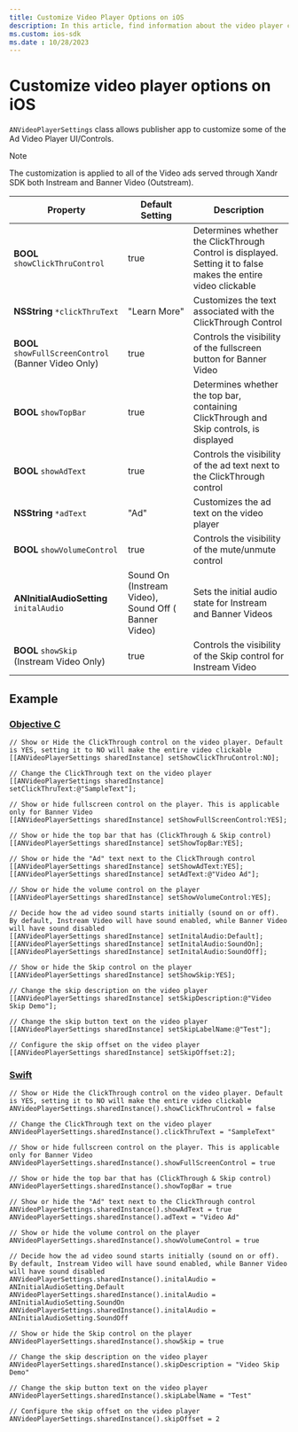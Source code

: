```yaml
---
title: Customize Video Player Options on iOS
description: In this article, find information about the video player controls that you can customize on iOS SDK.
ms.custom: ios-sdk
ms.date : 10/28/2023
---
```


# Customize video player options on iOS

`ANVideoPlayerSettings` class allows publisher app to customize some of the Ad Video Player UI/Controls.

> [!NOTE]
> The customization is applied to all of the Video ads served through Xandr SDK both Instream and Banner Video (Outstream).

| Property | Default Setting | Description |
|---|---|---|
| **BOOL** `showClickThruControl` | true | Determines whether the ClickThrough Control is displayed. Setting it to false makes the entire video clickable |
| **NSString** `*clickThruText` | "Learn More" | Customizes the text associated with the ClickThrough Control |
| **BOOL** `showFullScreenControl` (Banner Video Only) | true | Controls the visibility of the fullscreen button for Banner Video |
| **BOOL** `showTopBar` | true | Determines whether the top bar, containing ClickThrough and Skip controls, is displayed |
| **BOOL** `showAdText` | true | Controls the visibility of the ad text next to the ClickThrough control |
| **NSString** `*adText` | "Ad" | Customizes the ad text on the video player |
| **BOOL** `showVolumeControl` | true | Controls the visibility of the mute/unmute control |
| **ANInitialAudioSetting** `initalAudio` | Sound On (Instream Video), Sound Off ( Banner Video) | Sets the initial audio state for Instream and Banner Videos |
| **BOOL** `showSkip` (Instream Video Only) | true | Controls the visibility of the Skip control for Instream Video |

## Example

### [Objective C](#tab/objective-c)

```
// Show or Hide the ClickThrough control on the video player. Default is YES, setting it to NO will make the entire video clickable
[[ANVideoPlayerSettings sharedInstance] setShowClickThruControl:NO];

// Change the ClickThrough text on the video player
[[ANVideoPlayerSettings sharedInstance] setClickThruText:@"SampleText"];

// Show or hide fullscreen control on the player. This is applicable only for Banner Video
[[ANVideoPlayerSettings sharedInstance] setShowFullScreenControl:YES];

// Show or hide the top bar that has (ClickThrough & Skip control)
[[ANVideoPlayerSettings sharedInstance] setShowTopBar:YES];

// Show or hide the "Ad" text next to the ClickThrough control
[[ANVideoPlayerSettings sharedInstance] setShowAdText:YES];
[[ANVideoPlayerSettings sharedInstance] setAdText:@"Video Ad"];

// Show or hide the volume control on the player
[[ANVideoPlayerSettings sharedInstance] setShowVolumeControl:YES];

// Decide how the ad video sound starts initially (sound on or off). By default, Instream Video will have sound enabled, while Banner Video will have sound disabled
[[ANVideoPlayerSettings sharedInstance] setInitalAudio:Default];
[[ANVideoPlayerSettings sharedInstance] setInitalAudio:SoundOn];
[[ANVideoPlayerSettings sharedInstance] setInitalAudio:SoundOff];

// Show or hide the Skip control on the player
[[ANVideoPlayerSettings sharedInstance] setShowSkip:YES];

// Change the skip description on the video player
[[ANVideoPlayerSettings sharedInstance] setSkipDescription:@"Video Skip Demo"];

// Change the skip button text on the video player
[[ANVideoPlayerSettings sharedInstance] setSkipLabelName:@"Test"];

// Configure the skip offset on the video player
[[ANVideoPlayerSettings sharedInstance] setSkipOffset:2];
```

### [Swift](#tab/swift)

```
// Show or Hide the ClickThrough control on the video player. Default is YES, setting it to NO will make the entire video clickable
ANVideoPlayerSettings.sharedInstance().showClickThruControl = false
 
// Change the ClickThrough text on the video player
ANVideoPlayerSettings.sharedInstance().clickThruText = "SampleText"
 
// Show or hide fullscreen control on the player. This is applicable only for Banner Video
ANVideoPlayerSettings.sharedInstance().showFullScreenControl = true
 
// Show or hide the top bar that has (ClickThrough & Skip control)
ANVideoPlayerSettings.sharedInstance().showTopBar = true
 
// Show or hide the "Ad" text next to the ClickThrough control
ANVideoPlayerSettings.sharedInstance().showAdText = true
ANVideoPlayerSettings.sharedInstance().adText = "Video Ad"
 
// Show or hide the volume control on the player
ANVideoPlayerSettings.sharedInstance().showVolumeControl = true
 
// Decide how the ad video sound starts initially (sound on or off). By default, Instream Video will have sound enabled, while Banner Video will have sound disabled
ANVideoPlayerSettings.sharedInstance().initalAudio = ANInitialAudioSetting.Default
ANVideoPlayerSettings.sharedInstance().initalAudio = ANInitialAudioSetting.SoundOn
ANVideoPlayerSettings.sharedInstance().initalAudio = ANInitialAudioSetting.SoundOff
 
// Show or hide the Skip control on the player
ANVideoPlayerSettings.sharedInstance().showSkip = true
 
// Change the skip description on the video player
ANVideoPlayerSettings.sharedInstance().skipDescription = "Video Skip Demo"
 
// Change the skip button text on the video player
ANVideoPlayerSettings.sharedInstance().skipLabelName = "Test"
 
// Configure the skip offset on the video player
ANVideoPlayerSettings.sharedInstance().skipOffset = 2
```
